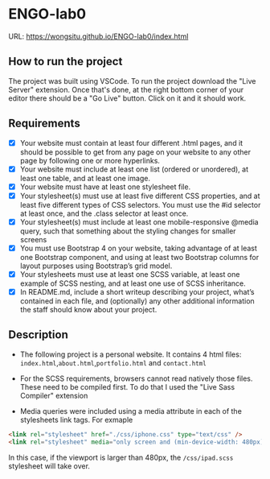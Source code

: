 # ENGO-lab0

URL: https://wongsitu.github.io/ENGO-lab0/index.html

## How to run the project
The project was built using VSCode. To run the project download the "Live Server" extension. Once that's done, at the right bottom corner of your editor there should be a "Go Live" button. Click on it and it should work.

## Requirements

- [x] Your website must contain at least four different .html pages, and it should be possible to get from any page on your website to any other page by following one or more hyperlinks.
- [x] Your website must include at least one list (ordered or unordered), at least one table, and at least one image.
- [x] Your website must have at least one stylesheet file.
- [x] Your stylesheet(s) must use at least five different CSS properties, and at least five different types of CSS selectors. You must use the #id selector at least once, and the .class selector at least once.
- [x] Your stylesheet(s) must include at least one mobile-responsive @media query, such that something about the styling changes for smaller screens
- [x] You must use Bootstrap 4 on your website, taking advantage of at least one Bootstrap component, and using at least two Bootstrap columns for layout purposes using Bootstrap’s grid model.
- [x] Your stylesheets must use at least one SCSS variable, at least one example of SCSS nesting, and at least one use of SCSS inheritance.
- [x] In README.md, include a short writeup describing your project, what’s contained in each file, and (optionally) any other additional information the staff should know about your project.

## Description
- The following project is a personal website. It contains 4 html files: ```index.html```,```about.html```,```portfolio.html``` and ```contact.html```

- For the SCSS requirements, browsers cannot read natively those files. These need to be compiled first. To do that I used the "Live Sass Compiler" extension

- Media queries were included using a media attribute in each of the stylesheets link tags. For exmaple
```html
<link rel="stylesheet" href="./css/iphone.css" type="text/css" />
<link rel="stylesheet" media="only screen and (min-device-width: 480px)" href="./css/ipad.scss" type="text/css" />
```
In this case, if the viewport is larger than 480px, the ```/css/ipad.scss``` stylesheet will take over.